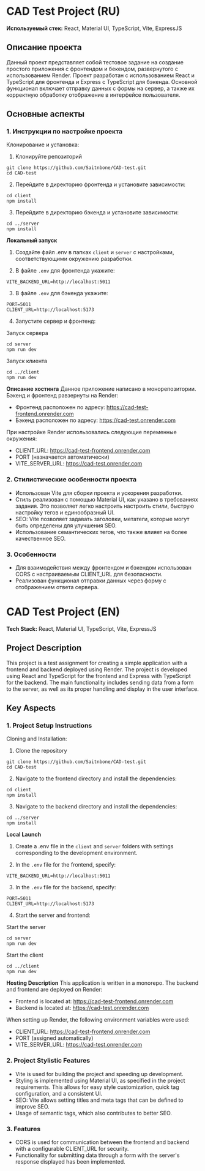 # CAD Test Project (RU)

**Используемый стек:** React, Material UI, TypeScript, Vite, ExpressJS

## Описание проекта
Данный проект представляет собой тестовое задание на создание простого приложения с фронтендом и бекендом, развернутого с использованием Render. Проект разработан с использованием React и TypeScript для фронтенда и Express с TypeScript для бэкенда. Основной функционал включает отправку данных с формы на сервер, а также их корректную обработку отображение в интерфейсе пользователя.

## Основные аспекты

### 1. Инструкции по настройке проекта
Клонирование и установка:

1. Клонируйте репозиторий

```
git clone https://github.com/Saitnbone/CAD-test.git
cd CAD-test
```

2. Перейдите в директорию фронтенда и установите зависимости:

```
cd client
npm install
```

3. Перейдите в директорию бэкенда и установите зависимости: 

```
cd ../server
npm install
```

**Локальный запуск**

1. Создайте файл .env в папках ```client``` и ```server``` с настройками, соответствующими окружению разработки.

2. В файле ```.env``` для фронтенда укажите:

```
VITE_BACKEND_URL=http://localhost:5011
```

3. В файле ```.env``` для бэкенда укажите:

```
PORT=5011
CLIENT_URL=http://localhost:5173
```

4. Запустите сервер и фронтенд:

Запуск сервера

```
cd server
npm run dev
```

Запуск клиента

```
cd ../client
npm run dev
```

**Описание хостинга**
Данное приложение написано в монорепозитории. Бэкенд и фронтенд равзернуты на Render: 

* Фронтенд расположен по адресу: https://cad-test-frontend.onrender.com
* Бэкенд расположен по адресу: https://cad-test.onrender.com

При настройке Render использовались следующие переменные окружения: 
* CLIENT_URL: https://cad-test-frontend.onrender.com 
* PORT (назначается автоматически) 
* VITE_SERVER_URL: https://cad-test.onrender.com

### 2. Стилистические особенности проекта
* Использован Vite для сборки проекта и ускорения разработки.
* Стиль реализован с помощью Material UI, как указано в требованиях задания. Это позволяет легко настроить настроить стили, быструю настройку тегов и единообразный UI.
* SEO: Vite позволяет задавать заголовки, метатеги, которые могут быть определены для улучшения SEO.
* Использование семантических тегов, что также влияет на более качественное SEO. 


### 3. Особенности 
* Для взаимодействия между фронтендом и бэкендом использован CORS с настраиваемым CLIENT_URL для безопасности.
* Реализован функционал отправки данных через форму с отображением ответа сервера.

# CAD Test Project (EN)

**Tech Stack:** React, Material UI, TypeScript, Vite, ExpressJS

## Project Description

This project is a test assignment for creating a simple application with a frontend and backend deployed using Render. The project is developed using React and TypeScript for the frontend and Express with TypeScript for the backend. The main functionality includes sending data from a form to the server, as well as its proper handling and display in the user interface.

## Key Aspects

### 1. Project Setup Instructions

Cloning and Installation:

1. Clone the repository

```
git clone https://github.com/Saitnbone/CAD-test.git
cd CAD-test
```

2. Navigate to the frontend directory and install the dependencies:

```
cd client
npm install
```

3. Navigate to the backend directory and install the dependencies:

```
cd ../server
npm install
```

**Local Launch**

1. Create a .env file in the ```client``` and ```server``` folders with settings corresponding to the development environment.

2. In the ```.env``` file for the frontend, specify:

```
VITE_BACKEND_URL=http://localhost:5011
```

3. In the ```.env``` file for the backend, specify:

```
PORT=5011
CLIENT_URL=http://localhost:5173
```

4. Start the server and frontend:

Start the server

```
cd server
npm run dev
```

Start the client

```
cd ../client
npm run dev
```


**Hosting Description** 
This application is written in a monorepo. The backend and frontend are deployed on Render:
* Frontend is located at: https://cad-test-frontend.onrender.com
* Backend is located at: https://cad-test.onrender.com

When setting up Render, the following environment variables were used:
* CLIENT_URL: https://cad-test-frontend.onrender.com
* PORT (assigned automatically)
* VITE_SERVER_URL: https://cad-test.onrender.com

### 2. Project Stylistic Features
* Vite is used for building the project and speeding up development.
* Styling is implemented using Material UI, as specified in the project requirements. This allows for easy style customization, quick tag configuration, and a consistent UI.
* SEO: Vite allows setting titles and meta tags that can be defined to improve SEO.
* Usage of semantic tags, which also contributes to better SEO.

### 3. Features
* CORS is used for communication between the frontend and backend with a configurable CLIENT_URL for security.
* Functionality for submitting data through a form with the server's response displayed has been implemented.